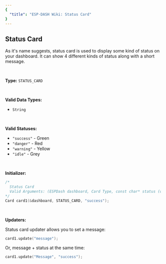 ```yaml
---
{
  "title": "ESP-DASH Wiki: Status Card"
}
---
```

## Status Card

As it's name suggests, status card is used to display some kind of status on your dashboard. It can show 4 different kinds of status along with a short message.

<br>

**Type:** 
`STATUS_CARD`

<br>

**Valid Data Types:**
- `String`

<br>

**Valid Statuses:**
- `"success"` - Green
- `"danger"` - Red
- `"warning"` - Yellow
- `"idle"` - Grey

<br>

**Initializer:**
```cpp
/* 
  Status Card
  Valid Arguments: (ESPDash dashboard, Card Type, const char* status (optional) )
*/
Card card1(&dashboard, STATUS_CARD, "success");
```

<br>

**Updaters:**

Status card updater allows you to set a message:

```cpp
card1.update("message");
```

Or, message + status at the same time:
```cpp
card1.update("Message", "success");
```